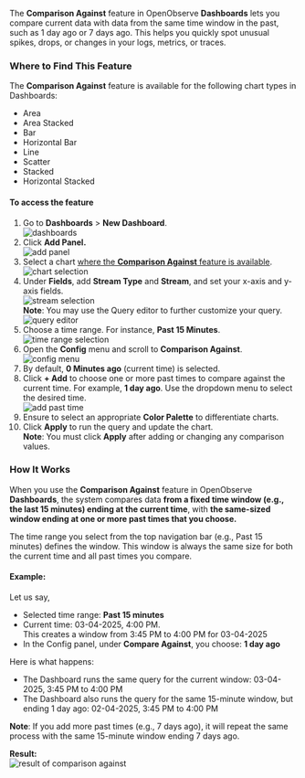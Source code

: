 The **Comparison Against** feature in OpenObserve **Dashboards** lets you compare current data with data from the same time window in the past, such as 1 day ago or 7 days ago. This helps you quickly spot unusual spikes, drops, or changes in your logs, metrics, or traces.

### Where to Find This Feature

The **Comparison Against** feature is available for the following chart types in Dashboards:

- Area  
- Area Stacked  
- Bar  
- Horizontal Bar  
- Line  
- Scatter  
- Stacked  
- Horizontal Stacked

#### To access the feature

1. Go to **Dashboards** > **New Dashboard**.  
   ![dashboards](../../images/dashboards-comparison-against-1.png)  
2. Click **Add Panel.**  
   ![add panel](../../images/dashboards-comparison-against-2.png)
3. Select a chart [where the **Comparison Against** feature is available](#where-to-find-this-feature).  
   ![chart selection](../../images/dashboards-comparison-against-3.png)  
4. Under **Fields**, add **Stream Type** and **Stream**, and set your x-axis and y-axis fields.  
   ![stream selection](../../images/dashboards-comparison-against-4.png) 
   <br>**Note**: You may use the Query editor to further customize your query. 
   ![query editor](../../images/dashboards-comparison-against-5.png)  
5. Choose a time range. For instance, **Past 15 Minutes**.  
   ![time range selection](../../images/dashboards-comparison-against-6.png)
6. Open the **Config** menu and scroll to **Comparison Against**.  
   ![config menu](../../images/dashboards-comparison-against-7.png) 
7. By default, **0 Minutes ago** (current time) is selected.  
8. Click **+ Add** to choose one or more past times to compare against the current time. For example, **1 day ago**. Use the dropdown menu to select the desired time.   
   ![add past time](../../images/dashboards-comparison-against-8.png)  
9. Ensure to select an appropriate **Color Palette** to differentiate charts.  
10. Click **Apply** to run the query and update the chart.   
    **Note**: You must click **Apply** after adding or changing any comparison values.

### How It Works

When you use the **Comparison Against** feature in OpenObserve **Dashboards**, the system compares data **from a fixed time window (e.g., the last 15 minutes) ending at the current time**, with **the same-sized window ending at one or more past times that you choose.**

The time range you select from the top navigation bar (e.g., Past 15 minutes) defines the window. This window is always the same size for both the current time and all past times you compare.

#### Example: 

Let us say, 

- Selected time range: **Past 15 minutes**  
- Current time: 03-04-2025, 4:00 PM.   
  This creates a window from 3:45 PM to 4:00 PM for 03-04-2025  
- In the Config panel, under **Compare Against**, you choose: **1 day ago**

Here is what happens:

- The Dashboard runs the same query for the current window: 03-04-2025, 3:45 PM to 4:00 PM  
- The Dashboard also runs the query for the same 15-minute window, but ending 1 day ago: 02-04-2025, 3:45 PM to 4:00 PM

**Note**: If you add more past times (e.g., 7 days ago), it will repeat the same process with the same 15-minute window ending 7 days ago.

**Result:**  
![result of comparison against](../../images/dashboards-comparison-against-9.png)

